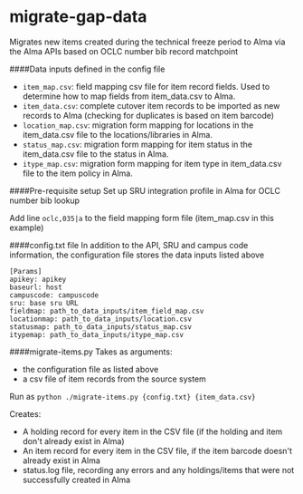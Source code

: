 # migrate-gap-data
Migrates new items created during the technical freeze period to Alma via the Alma APIs based on OCLC number bib record matchpoint

####Data inputs defined in the config file
* `item_map.csv`: field mapping csv file for item record fields.  Used to determine how to map fields from item_data.csv to Alma. 
* `item_data.csv`: complete cutover item records to be imported as new records to Alma (checking for duplicates is based on item barcode)
* `location_map.csv`: migration form mapping for locations in the item_data.csv file to the locations/libraries in Alma.
* `status_map.csv`: migration form mapping for item status in the item_data.csv file to the status in Alma. 
* `itype_map.csv`: migration form mapping for item type in item_data.csv file to the item policy in Alma. 

####Pre-requisite setup
Set up SRU integration profile in Alma for OCLC number bib lookup

Add line `oclc,035|a` to the field mapping form file (item_map.csv in this example)

####config.txt file
In addition to the API, SRU and campus code information, the configuration file stores the data inputs listed above
```
[Params]
apikey: apikey 
baseurl: host
campuscode: campuscode
sru: base sru URL
fieldmap: path_to_data_inputs/item_field_map.csv
locationmap: path_to_data_inputs/location.csv
statusmap: path_to_data_inputs/status_map.csv
itypemap: path_to_data_inputs/itype_map.csv
```

####migrate-items.py
Takes as arguments:
- the configuration file as listed above
- a csv file of item records from the source system

Run as `python ./migrate-items.py {config.txt} {item_data.csv}`

Creates:
   - A holding record for every item in the CSV file (if the holding and item don't already exist in Alma)
   - An item record for every item in the CSV file, if the item barcode doesn't already exist in Alma
   - status.log file, recording any errors and any holdings/items that were not successfully created in Alma

